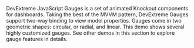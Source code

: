 DevExtreme JavaScript Gauges is a set of animated Knockout components for dashboards. Taking the best of the MVVM pattern, DevExtreme Gauges support two-way binding to view model properties. Gauges come in two geometric shapes: circular, or radial, and linear. This demo shows several highly customized gauges. See other demos in this section to explore gauge features in details.